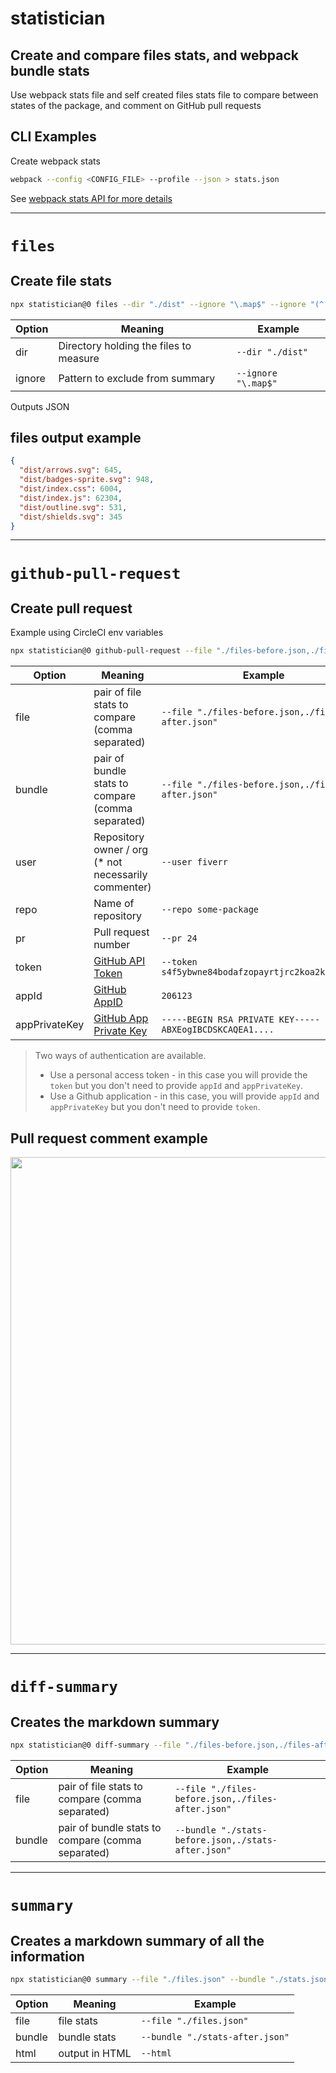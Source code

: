 # statistician

## Create and compare files stats, and webpack bundle stats

Use webpack stats file and self created files stats file to compare between states of the package, and comment on GitHub pull requests

## CLI Examples

Create webpack stats
```sh
webpack --config <CONFIG_FILE> --profile --json > stats.json
```
See [webpack stats API for more details](https://webpack.js.org/api/stats/)

---

# `files`
## Create file stats

```sh
npx statistician@0 files --dir "./dist" --ignore "\.map$" --ignore "(^|\/)\." --ignore "(^|/)node_modules\/," > files.json
```

| Option | Meaning | Example
| - | - | -
| dir | Directory holding the files to measure | `--dir "./dist"`
| ignore | Pattern to exclude from summary | `--ignore "\.map$"`

Outputs JSON

## files output example
```json
{
  "dist/arrows.svg": 645,
  "dist/badges-sprite.svg": 948,
  "dist/index.css": 6004,
  "dist/index.js": 62304,
  "dist/outline.svg": 531,
  "dist/shields.svg": 345
}
```

---

# `github-pull-request`
## Create pull request

Example using CircleCI env variables
```sh
npx statistician@0 github-pull-request --file "./files-before.json,./files-after.json" --bundle "./stats-before.json,./stats-after.json" --user $CIRCLE_PROJECT_USERNAME --repo $CIRCLE_PROJECT_REPONAME --pr $(basename $CIRCLE_PULL_REQUEST) --token $GITHUB_API_TOKEN
```

| Option | Meaning | Example
| - | - | -
| file | pair of file stats to compare (comma separated) | `--file "./files-before.json,./files-after.json"`
| bundle | pair of bundle stats to compare (comma separated) | `--file "./files-before.json,./files-after.json"`
| user | Repository owner / org (\* not necessarily commenter) | `--user fiverr`
| repo | Name of repository | `--repo some-package`
| pr | Pull request number | `--pr 24`
| token | [GitHub API Token](https://github.com/settings/tokens) | `--token s4f5ybwne84bodafzopayrtjrc2koa2k4qb3y1wp`
| appId | [GitHub AppID](https://docs.github.com/en/developers/apps/getting-started-with-apps/about-apps) | `206123`
| appPrivateKey | [GitHub App Private Key](https://docs.github.com/en/developers/apps/building-github-apps/authenticating-with-github-apps#authenticating-as-a-github-app) | `-----BEGIN RSA PRIVATE KEY----- \n ABXEogIBCDSKCAQEA1....`


> Two ways of authentication are available.
> - Use a personal access token - in this case you will provide the `token` but you don't need to provide `appId` and `appPrivateKey`.
> - Use a Github application - in this case, you will provide `appId` and `appPrivateKey` but you don't need to provide `token`.

## Pull request comment example

<img src="https://user-images.githubusercontent.com/516342/47106363-03a20800-d24f-11e8-9c3c-ec89546c6975.png" width="780">

---

# `diff-summary`
## Creates the markdown summary

```sh
npx statistician@0 diff-summary --file "./files-before.json,./files-after.json" --bundle "./stats-before.json,./stats-after.json"
```

| Option | Meaning | Example
| - | - | -
| file | pair of file stats to compare (comma separated) | `--file "./files-before.json,./files-after.json"`
| bundle | pair of bundle stats to compare (comma separated) | `--bundle "./stats-before.json,./stats-after.json"`

---

# `summary`
## Creates a markdown summary of all the information

```sh
npx statistician@0 summary --file "./files.json" --bundle "./stats.json" [--html]
```

| Option | Meaning | Example
| - | - | -
| file | file stats | `--file "./files.json"`
| bundle | bundle stats | `--bundle "./stats-after.json"`
| html | output in HTML | `--html`
